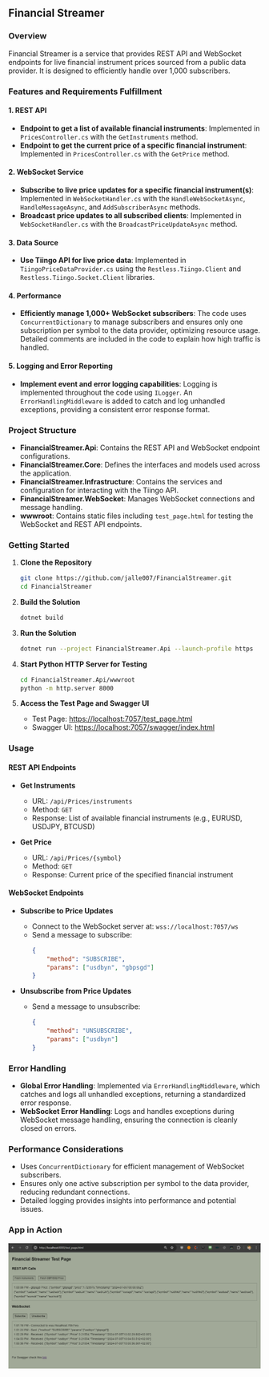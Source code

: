 

## Financial Streamer

### Overview
Financial Streamer is a service that provides REST API and WebSocket endpoints for live financial instrument prices sourced from a public data provider. It is designed to efficiently handle over 1,000 subscribers.

### Features and Requirements Fulfillment

#### 1. REST API
- **Endpoint to get a list of available financial instruments**: Implemented in `PricesController.cs` with the `GetInstruments` method.
- **Endpoint to get the current price of a specific financial instrument**: Implemented in `PricesController.cs` with the `GetPrice` method.

#### 2. WebSocket Service
- **Subscribe to live price updates for a specific financial instrument(s)**: Implemented in `WebSocketHandler.cs` with the `HandleWebSocketAsync`, `HandleMessageAsync`, and `AddSubscriberAsync` methods.
- **Broadcast price updates to all subscribed clients**: Implemented in `WebSocketHandler.cs` with the `BroadcastPriceUpdateAsync` method.

#### 3. Data Source
- **Use Tiingo API for live price data**: Implemented in `TiingoPriceDataProvider.cs` using the `Restless.Tiingo.Client` and `Restless.Tiingo.Socket.Client` libraries.

#### 4. Performance
- **Efficiently manage 1,000+ WebSocket subscribers**: The code uses `ConcurrentDictionary` to manage subscribers and ensures only one subscription per symbol to the data provider, optimizing resource usage. Detailed comments are included in the code to explain how high traffic is handled.

#### 5. Logging and Error Reporting
- **Implement event and error logging capabilities**: Logging is implemented throughout the code using `ILogger`. An `ErrorHandlingMiddleware` is added to catch and log unhandled exceptions, providing a consistent error response format.

### Project Structure
- **FinancialStreamer.Api**: Contains the REST API and WebSocket endpoint configurations.
- **FinancialStreamer.Core**: Defines the interfaces and models used across the application.
- **FinancialStreamer.Infrastructure**: Contains the services and configuration for interacting with the Tiingo API.
- **FinancialStreamer.WebSocket**: Manages WebSocket connections and message handling.
- **wwwroot**: Contains static files including `test_page.html` for testing the WebSocket and REST API endpoints.

### Getting Started

1. **Clone the Repository**
   ```bash
   git clone https://github.com/jalle007/FinancialStreamer.git
   cd FinancialStreamer
   ```

2. **Build the Solution**
   ```bash
   dotnet build
   ```

3. **Run the Solution**
   ```bash
   dotnet run --project FinancialStreamer.Api --launch-profile https
   ```

3. **Start Python HTTP Server for Testing**
   ```bash
   cd FinancialStreamer.Api/wwwroot
   python -m http.server 8000

   ```




4. **Access the Test Page and Swagger UI**
   - Test Page: [https://localhost:7057/test_page.html](https://localhost:7057/test_page.html)
   - Swagger UI: [https://localhost:7057/swagger/index.html](https://localhost:7057/swagger/index.html)

### Usage

#### REST API Endpoints
- **Get Instruments**
  - URL: `/api/Prices/instruments`
  - Method: `GET`
  - Response: List of available financial instruments (e.g., EURUSD, USDJPY, BTCUSD)

- **Get Price**
  - URL: `/api/Prices/{symbol}`
  - Method: `GET`
  - Response: Current price of the specified financial instrument

#### WebSocket Endpoints
- **Subscribe to Price Updates**
  - Connect to the WebSocket server at: `wss://localhost:7057/ws`
  - Send a message to subscribe:
    ```json
    {
        "method": "SUBSCRIBE",
        "params": ["usdbyn", "gbpsgd"]
    }
    ```

- **Unsubscribe from Price Updates**
  - Send a message to unsubscribe:
    ```json
    {
        "method": "UNSUBSCRIBE",
        "params": ["usdbyn"]
    }
    ```

### Error Handling
- **Global Error Handling**: Implemented via `ErrorHandlingMiddleware`, which catches and logs all unhandled exceptions, returning a standardized error response.
- **WebSocket Error Handling**: Logs and handles exceptions during WebSocket message handling, ensuring the connection is cleanly closed on errors.

### Performance Considerations
- Uses `ConcurrentDictionary` for efficient management of WebSocket subscribers.
- Ensures only one active subscription per symbol to the data provider, reducing redundant connections.
- Detailed logging provides insights into performance and potential issues.

### App in Action

![App in Action](ss.png)



